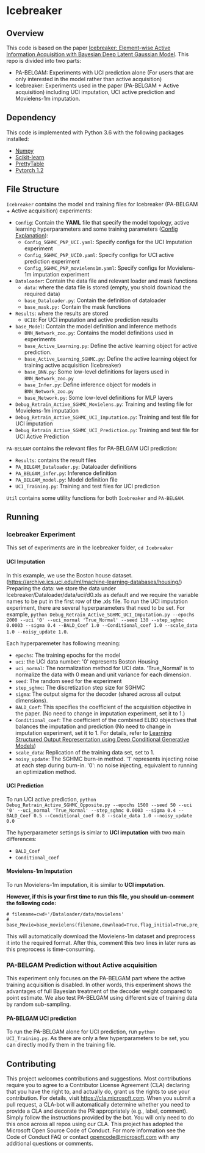 # Icebreaker
## Overview
This code is based on the paper [Icebreaker: Element-wise Active Information Acquisition with Bayesian Deep Latent Gaussian Model](https://arxiv.org/abs/1908.04537). This repo is divided into two parts:

* PA-BELGAM: Experiments with UCI prediction alone (For users that are only interested in the model rather than active acquisition)
* Icebreaker: Experiments used in the paper (PA-BELGAM + Active acquisition) including UCI imputation, UCI active prediction and Movielens-1m imputation.

## Dependency
This code is implemented with Python 3.6 with the following packages installed:

* [Numpy](https://numpy.org)
* [Scikit-learn](https://scikit-learn.org/stable/)
* [PrettyTable](https://pypi.org/project/PrettyTable/)
* [Pytorch 1.2](https://pytorch.org/get-started/locally/)

## File Structure
`Icebreaker` contains the model and training files for Icebreaker (PA-BELGAM + Active acquisition) experiments:
 
 * `Config`: Contain the **YAML** file that specify the model topology, active learning hyperparameters and some training parameters ([Config Explanation](https://github.com/WenboGong/Icebreaker_Final/tree/master/Icebreaker/Config)):
   * `Config_SGHMC_PNP_UCI.yaml`: Specify configs for the UCI Imputation experiment
   * `Config_SGHMC_PNP_UCI0.yaml`: Specify configs for UCI active prediction experiment
   * `Config_SGHMC_PNP_movielens1m.yaml`: Specify configs for Movielens-1m imputation experiment
* `Dataloader`: Contain the data file and relevant loader and mask functions
   * `data`: where the data file is stored (empty, you shold download the required data)
   * `base_Dataloader.py`: Contain the definition of dataloader
   * `base_mask.py:` Contain the mask functions 
* `Results`: where the results are stored
  * `UCI0`: For UCI imputation and active prediction results
* `base_Model`: Contain the model definition and inference methods
  * `BNN_Network_zoo.py`: Contains the model definitions used in experiments
  * `base_Active_Learning.py`: Define the active learning object for active prediction.
  * `base_Active_Learning_SGHMC.py`: Define the active learning object for training active acquisition (Icebreaker)
  * `base_BNN.py`: Some low-level definitions for layers used in `BNN_Network_zoo.py`
  * `base_Infer.py`: Define inference object for models in `BNN_Network_zoo.py`
  * `base_Network.py`: Some low-level definitions for MLP layers
* `Debug_Retrain_Active_SGHMC_Movielens.py`: Training and testing file for Movielens-1m imputation
* `Debug_Retrain_Active_SGHMC_UCI_Imputation.py`: Training and test file for UCI imputation
* `Debug_Retrain_Active_SGHMC_UCI_Prediction.py`: Training and test file for UCI Active Prediction

`PA-BELGAM` contains the relevant files for PA-BELGAM UCI prediction:

* `Results`: contains the result files
* `PA_BELGAM_Dataloader.py`: Dataloader definitions
* `PA_BELGAM_infer.py`: Inference definition
* `PA_BELGAM_model.py`: Model definition file
* `UCI_Training.py`: Training and test files for UCI prediction

`Util` contains some utility functions for both `Icebreaker` and `PA-BELGAM`.

## Running
### Icebreaker Experiment
This set of experiments are in the Icebreaker folder, `cd Icebreaker`
#### UCI Imputation
In this example, we use the Boston house dataset. (https://archive.ics.uci.edu/ml/machine-learning-databases/housing/)
Preparing the data: we store the data under Icebreaker/Dataloader/data/uci/d0.xls as default and we require the variable names to be put in the first row of the .xls file.
To run the UCI imputation experiment, there are several hyperparameters that need to be set. For example, `python Debug_Retrain_Active_SGHMC_UCI_Imputation.py --epochs 2000 --uci '0' --uci_normal
    'True_Normal' --seed 130 --step_sghmc 0.0003 --sigma 0.4 --BALD_Coef 1.0 --Conditional_coef
    1.0 --scale_data 1.0 --noisy_update 1.0`.
    
Each hyperparemeter has following meaning:

* `epochs`: The training epochs for the model
* `uci`: the UCI data number: '0' represents Boston Housing
* `uci_normal`: The normalization method for UCI data. 'True_Normal' is to normalize the data with 0 mean and unit variance for each dimension.
* `seed`: The random seed for the experiment
* `step_sghmc`: The discretization step size for SGHMC
* `sigma`: The output sigma for the decoder (shared across all output dimensions).
* `BALD_Coef`: This specifies the coefficient of the acquisition objective in the paper. (No need to change in imputation experiment, set it to 1.) 
*  `Conditional_coef`: The coefficient of the combined ELBO objectives that balances the imputation and prediction (No need to change in imputation experiment, set it to 1. For details, refer to [Learning Structured Output Representation using Deep Conditional Generative Models](https://pdfs.semanticscholar.org/3f25/e17eb717e5894e0404ea634451332f85d287.pdf))
* `scale_data`: Replication of the training data set, set to 1.
* `noisy_update`: The SGHMC burn-in method. '1' represents injecting noise at each step during burn-in. '0': no noise injecting, equivalent to running an optimization method. 
#### UCI Prediction
To run UCI active prediction, `python Debug_Retrain_Active_SGHMC_Opposite.py --epochs 1500 --seed 50 --uci '0'
    --uci_normal 'True_Normal' --step_sghmc 0.0003 --sigma 0.4 --BALD_Coef 0.5 --Conditional_coef
    0.8 --scale_data 1.0 --noisy_update 0.0`
    
The hyperparameter settings is simlar to **UCI imputation** with two main differences:

* `BALD_Coef`
* `Conditional_coef`

#### Movielens-1m Imputation
To run Movielens-1m imputation, it is similar to **UCI imputation**.

**However, if this is your first time to run this file, you should un-comment the following code:**

```
# filename=cwd+'/Dataloader/data/movielens'
# base_Movie=base_movielens(filename,download=True,flag_initial=True,pre_process_method='Fixed',flag_pickle=True)
```

This will automatically download the Movielens-1m dataset and preprocess it into the required format. After this, comment this two lines in later runs as this preprocess is time-consuming. 

### PA-BELGAM Prediction without Active acquisition
This experiment only focuses on the PA-BELGAM part where the active training acquisition is disabled. In other words, this experiment shows the advantages of full Bayesian treatment of the decoder weight compared to point estimate. We also test PA-BELGAM using different size of training data by random sub-sampling.
#### PA-BELGAM UCI prediction

To run the PA-BELGAM alone for UCI prediction, run `python UCI_Training.py`. As there are only a few hyperparameters to be set, you can directly modify them in the training file. 

## Contributing

This project welcomes contributions and suggestions. Most contributions require you to agree to a Contributor License Agreement (CLA) declaring that you have the right to, and actually do, grant us the rights to use your contribution. For details, visit https://cla.microsoft.com.
When you submit a pull request, a CLA-bot will automatically determine whether you need to provide a CLA and decorate the PR appropriately (e.g., label, comment). Simply follow the instructions provided by the bot. You will only need to do this once across all repos using our CLA.
This project has adopted the Microsoft Open Source Code of Conduct. For more information see the Code of Conduct FAQ or contact opencode@microsoft.com with any additional questions or comments.
